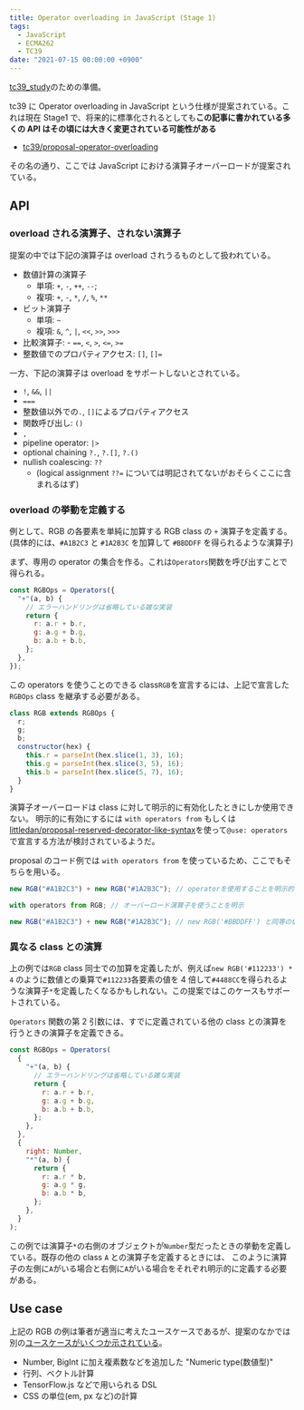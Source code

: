 ```yaml
---
title: Operator overloading in JavaScript (Stage 1)
tags:
  - JavaScript
  - ECMA262
  - TC39
date: "2021-07-15 00:00:00 +0900"
---
```


[tc39_study](https://web-study.connpass.com/event/213676/)のための準備。

tc39 に Operator overloading in JavaScript という仕様が提案されている。これは現在 Stage1 で、将来的に標準化されるとしても**この記事に書かれている多くの API はその頃には大きく変更されている可能性がある**

- [tc39/proposal-operator-overloading](https://github.com/tc39/proposal-operator-overloading)

その名の通り、ここでは JavaScript における演算子オーバーロードが提案されている。

## API

### overload される演算子、されない演算子

提案の中では下記の演算子は overload されうるものとして扱われている。

- 数値計算の演算子
  - 単項: `+`, `-`, `++`, `--`;
  - 複項: `+`, `-`, `*`, `/`, `%`, `**`
- ビット演算子
  - 単項: `~`
  - 複項: `&`, `^`, `|`, `<<`, `>>`, `>>>`
- 比較演算子: - `==`, `<`, `>`, `<=`, `>=`
- 整数値でのプロパティアクセス: `[]`, `[]=`

一方、下記の演算子は overload をサポートしないとされている。

- `!`, `&&`, `||`
- `===`
- 整数値以外での`.`, `[]`によるプロパティアクセス
- 関数呼び出し: `()`
- `,`
- pipeline operator: `|>`
- optional chaining `?.`, `?.[]`, `?.()`
- nullish coalescing: `??`
  - (logical assignment `??=` については明記されてないがおそらくここに含まれるはず)

### overload の挙動を定義する

例として、RGB の各要素を単純に加算する RGB class の `+` 演算子を定義する。
(具体的には、`#A1B2C3` と `#1A2B3C` を加算して `#BBDDFF` を得られるような演算子)

まず、専用の operator の集合を作る。これは`Operators`関数を呼び出すことで得られる。

```js
const RGBOps = Operators({
  "+"(a, b) {
    // エラーハンドリングは省略している雑な実装
    return {
      r: a.r + b.r,
      g: a.g + b.g,
      b: a.b + b.b,
    };
  },
});
```

この operators を使うことのできる class`RGB`を宣言するには、上記で宣言した`RGBOps` class を継承する必要がある。

```js
class RGB extends RGBOps {
  r;
  g;
  b;
  constructor(hex) {
    this.r = parseInt(hex.slice(1, 3), 16);
    this.g = parseInt(hex.slice(3, 5), 16);
    this.b = parseInt(hex.slice(5, 7), 16);
  }
}
```

演算子オーバーロードは class に対して明示的に有効化したときにしか使用できない。
明示的に有効にするには `with operators from` もしくは [littledan/proposal-reserved-decorator-like-syntax](https://github.com/littledan/proposal-reserved-decorator-like-syntax)を使って`@use: operators` で宣言する方法が検討されているようだ。

proposal のコード例では `with operators from` を使っているため、ここでもそちらを用いる。

```js
new RGB("#A1B2C3") + new RGB("#1A2B3C"); // operatorを使用することを明示的に宣言していないためTypeError の例外が起きる。

with operators from RGB; // オーバーロード演算子を使うことを明示

new RGB("#A1B2C3") + new RGB("#1A2B3C"); // new RGB('#BBDDFF') と同等の値を持つインスタンスが得られる
```

### 異なる class との演算

上の例では`RGB` class 同士での加算を定義したが、例えば`new RGB('#112233') * 4` のように数値との乗算で`#112233`各要素の値を 4 倍して`#4488CC`を得られるような演算子`*`を定義したくなるかもしれない。この提案ではこのケースもサポートされている。

`Operators` 関数の第 2 引数には、すでに定義されている他の class との演算を行うときの演算子を定義できる。

```js
const RGBOps = Operators(
  {
    "+"(a, b) {
      // エラーハンドリングは省略している雑な実装
      return {
        r: a.r + b.r,
        g: a.g + b.g,
        b: a.b + b.b,
      };
    },
  },
  {
    right: Number,
    "*"(a, b) {
      return {
        r: a.r * b,
        g: a.g * g,
        b: a.b * b,
      };
    },
  }
);
```

この例では演算子`*`の右側のオブジェクトが`Number`型だったときの挙動を定義している。既存の他の class `A` との演算子を定義するときには、
このように演算子の左側に`A`がいる場合と右側に`A`がいる場合をそれぞれ明示的に定義する必要がある。

## Use case

上記の RGB の例は筆者が適当に考えたユースケースであるが、提案のなかでは別の[ユースケースがいくつか示されている](https://github.com/tc39/proposal-operator-overloading#case-studies)。

- Number, BigInt に加え複素数などを追加した "Numeric type(数値型)"
- 行列、ベクトル計算
- TensorFlow.js などで用いられる DSL
- CSS の単位(em, px など)の計算
